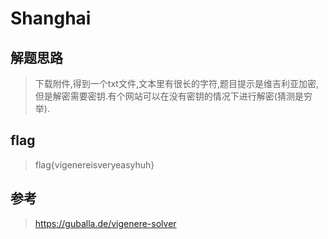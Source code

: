 # Shanghai 

## 解题思路

> 下载附件,得到一个txt文件,文本里有很长的字符,题目提示是维吉利亚加密,但是解密需要密钥.有个网站可以在没有密钥的情况下进行解密(猜测是穷举).

## flag

> flag{vigenereisveryeasyhuh}

## 参考

> https://guballa.de/vigenere-solver
